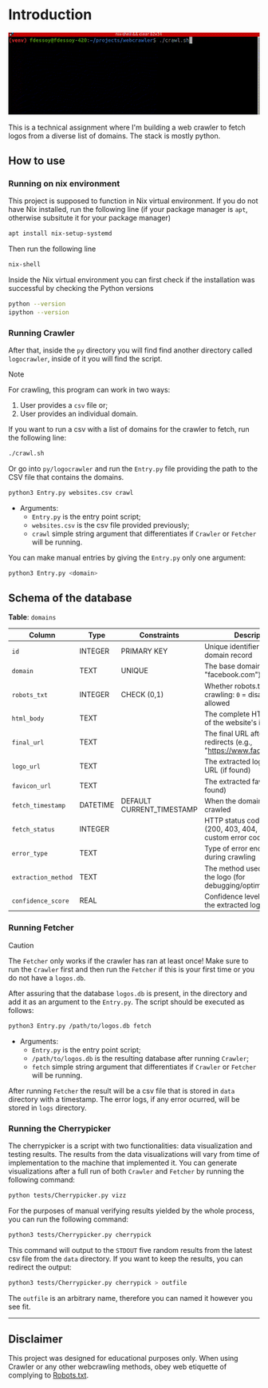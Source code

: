 # Introduction

![WebcrawlerAction](./webcrawler.gif)

This is a technical assignment where I'm building a web crawler to fetch logos from a diverse list of domains. The stack is mostly python.

## How to use

### Running on nix environment

This project is supposed to function in Nix virtual environment. If you do not have Nix installed, run the following line (if your package manager is `apt`, otherwise subsitute it for your package manager)

```bash
apt install nix-setup-systemd
```

Then run the following line

```bash
nix-shell
```

Inside the Nix virtual environment you can first check if the installation was successful by checking the Python versions

```bash
python --version
ipython --version
```

### Running Crawler

After that, inside the `py` directory you will find find another directory called `logocrawler`, inside of it you will find the script. 

> [!NOTE]
> For crawling, this program can work in two ways:
>
> 1) User provides a `csv` file or;
> 2) User provides an individual domain.

If you want to run a csv with a list of domains for the crawler to fetch, run the following line:

```bash
./crawl.sh
```

Or go into `py/logocrawler` and run the `Entry.py` file providing the path to the CSV file that contains the domains.

```bash
python3 Entry.py websites.csv crawl
```
- Arguments:
  - `Entry.py` is the entry point script;
  - `websites.csv` is the csv file provided previously;
  - `crawl` simple string argument that differentiates if `Crawler` or `Fetcher` will be running.

You can make manual entries by giving the `Entry.py` only one argument:

```bash
python3 Entry.py <domain>
```

## Schema of the database

**Table**: `domains`

| Column | Type | Constraints | Description |
|--------|------|-------------|-------------|
| `id` | INTEGER | PRIMARY KEY | Unique identifier for each domain record |
| `domain` | TEXT | UNIQUE | The base domain name (e.g., "facebook.com") |
| `robots_txt` | INTEGER | CHECK (0,1) | Whether robots.txt allows crawling: `0` = disallowed, `1` = allowed |
| `html_body` | TEXT | | The complete HTML content of the website's index page |
| `final_url` | TEXT | | The final URL after following redirects (e.g., "https://www.facebook.com") |
| `logo_url` | TEXT | | The extracted logo image URL (if found) |
| `favicon_url` | TEXT | | The extracted favicon URL (if found) |
| `fetch_timestamp` | DATETIME | DEFAULT CURRENT_TIMESTAMP | When the domain was last crawled |
| `fetch_status` | INTEGER | | HTTP status code received (200, 403, 404, etc.) or custom error codes |
| `error_type` | TEXT | | Type of error encountered during crawling |
| `extraction_method` | TEXT | | The method used to extract the logo (for debugging/optimization) |
| `confidence_score` | REAL | | Confidence level (0.0-1.0) in the extracted logo accuracy |

### Running Fetcher

> [!CAUTION]
> The `Fetcher` only works if the crawler has ran at least once!
> Make sure to run the `Crawler` first and then run the `Fetcher` if this is your first time or you do not have a `logos.db`.

After assuring that the database `logos.db` is present, in the directory and add it as an argument to the `Entry.py`. The script should be executed as follows:

```bash
python3 Entry.py /path/to/logos.db fetch 
```

- Arguments:
  - `Entry.py` is the entry point script;
  - `/path/to/logos.db` is the resulting database after running `Crawler`;
  - `fetch` simple string argument that differentiates if `Crawler` or `Fetcher` will be running.

After running `Fetcher` the result will be a csv file that is stored in `data` directory with a timestamp. The error logs, if any error ocurred, will be stored in `logs` directory.

### Running the Cherrypicker

The cherrypicker is a script with two functionalities: data visualization and testing results. The results from the data visualizations will vary from time of implementation to the machine that implemented it. You can generate visualizations after a full run of both `Crawler` and `Fetcher` by running the following command:

```bash
python tests/Cherrypicker.py vizz
```

For the purposes of manual verifying results yielded by the whole process, you can run the following command:

```bash
python3 tests/Cherrypicker.py cherrypick
```

This command will output to the `STDOUT` five random results from the latest csv file from the `data` directory. If you want to keep the results, you can redirect the output:

```bash
python3 tests/Cherrypicker.py cherrypick > outfile
```

The `outfile` is an arbitrary name, therefore you can named it however you see fit.

____
## Disclaimer

This project was designed for educational purposes only. When using Crawler or any other webcrawling methods, obey web etiquette of complying to [Robots.txt](https://developers.google.com/search/docs/crawling-indexing/robots/intro).


